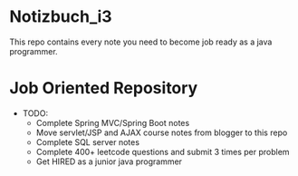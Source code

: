 # Notizbuch_i3
This repo contains every note you need to become job ready as a java programmer.

# Job Oriented Repository
+ TODO:
   + Complete Spring MVC/Spring Boot notes
   + Move servlet/JSP and AJAX course notes from blogger to this repo
   + Complete SQL server notes
   + Complete 400+ leetcode questions and submit 3 times per problem
   + Get HIRED as a junior java programmer
